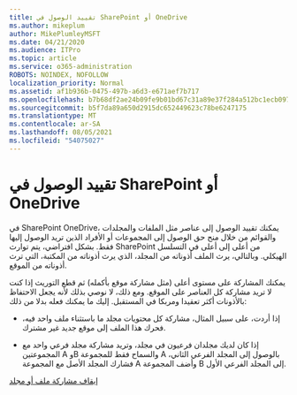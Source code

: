 ```yaml
---
title: تقييد الوصول في SharePoint أو OneDrive
ms.author: mikeplum
author: MikePlumleyMSFT
ms.date: 04/21/2020
ms.audience: ITPro
ms.topic: article
ms.service: o365-administration
ROBOTS: NOINDEX, NOFOLLOW
localization_priority: Normal
ms.assetid: af1b936b-0475-497b-a6d3-e671aef7b717
ms.openlocfilehash: b7b68df2ae24b09fe9b01bd67c31a89e37f284a512bc1ecb097ef52fae5ae7d6
ms.sourcegitcommit: b5f7da89a650d2915dc652449623c78be6247175
ms.translationtype: MT
ms.contentlocale: ar-SA
ms.lasthandoff: 08/05/2021
ms.locfileid: "54075027"
---
```

# <a name="restrict-access-in-sharepoint-or-onedrive"></a>تقييد الوصول في SharePoint أو OneDrive

في SharePoint OneDrive، يمكنك تقييد الوصول إلى عناصر مثل الملفات والمجلدات والقوائم من خلال منح حق الوصول إلى المجموعات أو الأفراد الذين تريد الوصول إليها فقط. بشكل افتراضي، يتم توارث SharePoint من أعلى إلى أعلى في التسلسل الهيكلي. وبالتالي، يرث الملف أذوناته من المجلد، الذي يرث أذوناته من المكتبة، التي ترث أذوناته من الموقع.
  
يمكنك المشاركة على مستوى أعلى (مثل مشاركة موقع بأكمله) ثم قطع التوريث إذا كنت لا تريد مشاركة كل العناصر على الموقع. ومع ذلك، لا نوصي بذلك لأنه يجعل الاحتفاظ بالأذونات أكثر تعقيدا ومربكا في المستقبل. إليك ما يمكنك فعله بدلا من ذلك:
  
- إذا أردت، على سبيل المثال، مشاركة كل محتويات مجلد ما باستثناء ملف واحد فيه، فحرك هذا الملف إلى موقع جديد غير مشترك.
    
- إذا كان لديك مجلدان فرعيون في مجلد، وتريد مشاركة مجلد فرعي واحد مع المجموعتين A وB والسماح فقط للمجموعة A بالوصول إلى المجلد الفرعي الثاني، فشارك المجلد الأصل مع المجموعة A وأضف المجموعة B إلى المجلد الفرعي الأول.
    
[إيقاف مشاركة ملف أو مجلد ](https://go.microsoft.com/fwlink/?linkid=2008861)
  

